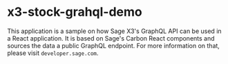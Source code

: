 # x3-stock-grahql-demo

This application is a sample on how Sage X3's GraphQL API can be used in a React application.
It is based on Sage's Carbon React components and sources the data a public GraphQL endpoint. For more information on that, please visit `developer.sage.com`.
